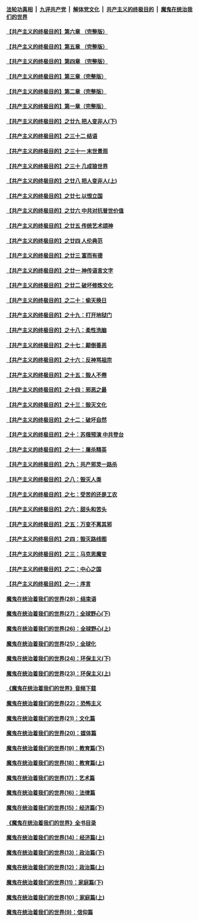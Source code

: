 ####  [法轮功真相](../../../../basic/blob/master/README.md?t=05231031) &nbsp;|&nbsp; [九评共产党](../../../../9ping.md/blob/master/README.md?t=05231031) &nbsp;|&nbsp; [解体党文化](../../../../jtdwh.md/blob/master/README.md?t=05231031)  &nbsp;|&nbsp; [共产主义的终极目的](../../../../gczydzjmd.md/blob/master/README.md?t=05231031) &nbsp;|&nbsp; [魔鬼在统治我们的世界](../../../../mgztzwmdsj.md/blob/master/README.md?t=05231031) 

#### [【共产主义的终极目的】第六章 （完整版）](../pages/nsc422/n11428913.md?t=05231031) 

#### [【共产主义的终极目的】第五章 （完整版）](../pages/nsc422/n11428912.md?t=05231031) 

#### [【共产主义的终极目的】第四章 （完整版）](../pages/nsc422/n11428907.md?t=05231031) 

#### [【共产主义的终极目的】第三章（完整版）](../pages/nsc422/n11428848.md?t=05231031) 

#### [【共产主义的终极目的】第二章（完整版）](../pages/nsc422/n11428831.md?t=05231031) 

#### [【共产主义的终极目的】第一章（完整版）](../pages/nsc422/n11417651.md?t=05231031) 

#### [【共产主义的终极目的】之廿九 把人变非人(下)](../pages/nsc422/n11344140.md?t=05231031) 

#### [【共产主义的终极目的】之三十二 结语](../pages/nsc422/n11360535.md?t=05231031) 

#### [【共产主义的终极目的】之三十一 末世景观](../pages/nsc422/n11351129.md?t=05231031) 

#### [【共产主义的终极目的】之三十 几成狼世界](../pages/nsc422/n11348280.md?t=05231031) 

#### [【共产主义的终极目的】之廿八 把人变非人(上)](../pages/nsc422/n11340492.md?t=05231031) 

#### [【共产主义的终极目的】之廿七 以恨立国](../pages/nsc422/n11336944.md?t=05231031) 

#### [【共产主义的终极目的】之廿六 中共对抗普世价值](../pages/nsc422/n11324785.md?t=05231031) 

#### [【共产主义的终极目的】之廿五 传统艺术颂神](../pages/nsc422/n11296396.md?t=05231031) 

#### [【共产主义的终极目的】之廿四 人伦典范](../pages/nsc422/n11296397.md?t=05231031) 

#### [【共产主义的终极目的】之廿三 富而有德](../pages/nsc422/n11283598.md?t=05231031) 

#### [【共产主义的终极目的】之廿一 神传语言文字](../pages/nsc422/n11263265.md?t=05231031) 

#### [【共产主义的终极目的】之廿二 破坏修炼文化](../pages/nsc422/n11245728.md?t=05231031) 

#### [【共产主义的终极目的】之二十：偷天换日](../pages/nsc422/n11238846.md?t=05231031) 

#### [【共产主义的终极目的】之十九：打开地狱门](../pages/nsc422/n11206376.md?t=05231031) 

#### [【共产主义的终极目的】之十八：柔性洗脑](../pages/nsc422/n11199994.md?t=05231031) 

#### [【共产主义的终极目的】之十七：颠倒善恶](../pages/nsc422/n11179782.md?t=05231031) 

#### [【共产主义的终极目的】之十六：反神骂祖宗](../pages/nsc422/n11166798.md?t=05231031) 

#### [【共产主义的终极目的】之十五：毁人不倦](../pages/nsc422/n11166792.md?t=05231031) 

#### [【共产主义的终极目的】之十四：邪恶之最](../pages/nsc422/n11150249.md?t=05231031) 

#### [【共产主义的终极目的】之十三：毁灭文化](../pages/nsc422/n11135227.md?t=05231031) 

#### [【共产主义的终极目的】之十二：破坏自然](../pages/nsc422/n11135214.md?t=05231031) 

#### [【共产主义的终极目的】之十：苏俄预演 中共登台](../pages/nsc422/n11118424.md?t=05231031) 

#### [【共产主义的终极目的】之十一：屠杀精英](../pages/nsc422/n11118442.md?t=05231031) 

#### [【共产主义的终极目的】之九：共产邪灵一路杀](../pages/nsc422/n11114139.md?t=05231031) 

#### [【共产主义的终极目的】之八：毁灭人类](../pages/nsc422/n11108503.md?t=05231031) 

#### [【共产主义的终极目的】之七：受苦的还是工农](../pages/nsc422/n11101809.md?t=05231031) 

#### [【共产主义的终极目的】之六：甜头和苦头](../pages/nsc422/n11096971.md?t=05231031) 

#### [【共产主义的终极目的】之五：万变不离其邪](../pages/nsc422/n11091285.md?t=05231031) 

#### [【共产主义的终极目的】之四：毁灭路线图](../pages/nsc422/n11086284.md?t=05231031) 

#### [【共产主义的终极目的】之三：马克思魔变](../pages/nsc422/n11061941.md?t=05231031) 

#### [【共产主义的终极目的】之二：中心之国](../pages/nsc422/n11047728.md?t=05231031) 

#### [【共产主义的终极目的】之一：序言](../pages/nsc422/n11086077.md?t=05231031) 

#### [魔鬼在统治着我们的世界(28)：结束语](../pages/nsc422/n10936246.md?t=05231031) 

#### [魔鬼在统治着我们的世界(27)：全球野心(下)](../pages/nsc422/n10928319.md?t=05231031) 

#### [魔鬼在统治着我们的世界(26)：全球野心(上)](../pages/nsc422/n10900318.md?t=05231031) 

#### [魔鬼在统治着我们的世界(25)：全球化](../pages/nsc422/n10788205.md?t=05231031) 

#### [魔鬼在统治着我们的世界(24)：环保主义(下)](../pages/nsc422/n10695307.md?t=05231031) 

#### [魔鬼在统治着我们的世界(23)：环保主义(上)](../pages/nsc422/n10688613.md?t=05231031) 

#### [《魔鬼在统治着我们的世界》音频下载](../pages/nsc422/n10635553.md?t=05231031) 

#### [魔鬼在统治着我们的世界(22)：恐怖主义](../pages/nsc422/n10614727.md?t=05231031) 

#### [魔鬼在统治着我们的世界(21)：文化篇](../pages/nsc422/n10597706.md?t=05231031) 

#### [魔鬼在统治着我们的世界(20)：媒体篇](../pages/nsc422/n10586579.md?t=05231031) 

#### [魔鬼在统治着我们的世界(19)：教育篇(下)](../pages/nsc422/n10564808.md?t=05231031) 

#### [魔鬼在统治着我们的世界(18)：教育篇(上)](../pages/nsc422/n10526970.md?t=05231031) 

#### [魔鬼在统治着我们的世界(17)：艺术篇](../pages/nsc422/n10499093.md?t=05231031) 

#### [魔鬼在统治着我们的世界(16)：法律篇](../pages/nsc422/n10485969.md?t=05231031) 

#### [魔鬼在统治着我们的世界(15)：经济篇(下)](../pages/nsc422/n10469975.md?t=05231031) 

#### [《魔鬼在统治着我们的世界》全书目录](../pages/nsc422/n10464261.md?t=05231031) 

#### [魔鬼在统治着我们的世界(14)：经济篇(上)](../pages/nsc422/n10457370.md?t=05231031) 

#### [魔鬼在统治着我们的世界(13)：政治篇(下)](../pages/nsc422/n10448270.md?t=05231031) 

#### [魔鬼在统治着我们的世界(12)：政治篇(上)](../pages/nsc422/n10444576.md?t=05231031) 

#### [魔鬼在统治着我们的世界(11)：家庭篇(下)](../pages/nsc422/n10440961.md?t=05231031) 

#### [魔鬼在统治着我们的世界(10)：家庭篇(上)](../pages/nsc422/n10435448.md?t=05231031) 

#### [魔鬼在统治着我们的世界(9)：信仰篇](../pages/nsc422/n10432159.md?t=05231031) 

